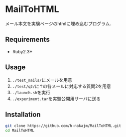 # MailToHTML

メール本文を実験ページのhtmlに埋め込むプログラム．


## Requirements

- Ruby2.3+


## Usage

1. `./test_mails/`にメールを用意
2. `./test/q2/`に↑の各メールに対応する質問2を用意
3. `./launch.sh`を実行
4. `./experiment.tar`を実験公開用サーバに送る


## Installation

```sh
git clone https://github.com/h-nakajm/MailToHTML.git
cd MailToHTML
```

